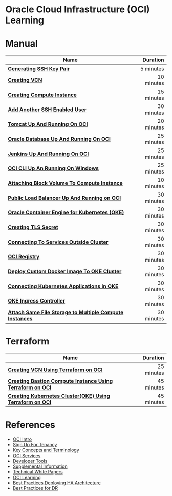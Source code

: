 # Oracle Cloud Infrastructure (OCI) Learning 


# Manual 

|    **Name**   | **Duration** |
| ------------- |-----:|
|[**Generating SSH Key Pair**](manual/GeneratingSshKey.md)|5 minutes|
|[**Creating VCN**](manual/CreatingVCN.md)|10 minutes|
|[**Creating Compute Instance**](manual/CreatingComputeInstance.md)|15 minutes|
|[**Add Another SSH Enabled User**](manual/AddingAnotherUser.md)|30 minutes|
|[**Tomcat Up And Running On OCI**](manual/TomcatUpAndRunningOnOCI.md)|20 minutes|
|[**Oracle Database Up And Running On OCI**](manual/OracleDatabaseUpAndRunningOnOCI.md)|25 minutes|
|[**Jenkins Up And Running On OCI**](manual/JenkinsUpAndRunningOnOCI.md)|25 minutes|
|[**OCI CLI Up An Running On Windows**](manual/OciCliUpAndRunningOnWindows.md)|25 minutes|
|[**Attaching Block Volume To Compute Instance**](manual/AttachingBlockVolumeToComputeInstance.md)|10 minutes|
|[**Public Load Balancer Up And Running on OCI**](manual/PublicLoadBalancerOnOCI.md)|30 minutes|
|[**Oracle Container Engine for Kubernetes (OKE)**](manual/OracleContainerEngineForKubernetes.md)|30 minutes|
|[**Creating TLS Secret**](manual/CreatingTLSSecrect.md)|30 minutes|
|[**Connecting To Services Outside Cluster**](manual/ConnectingToServOutSideCluster.md)|30 minutes|
|[**OCI Registry**](manual/OCIRegistry.md)|30 minutes|
|[**Deploy Custom Docker Image To OKE Cluster**](manual/DeployCustomDockerImageIntoOKECluster.md)|30 minutes|
|[**Connecting Kubernetes Applications in OKE**](manual/ConnectingAppsWithServicesOKE.md)|30 minutes|
|[**OKE Ingress Controller**](manual/OKEIngressController.md)|30 minutes|
|[**Attach Same File Storage to Multiple Compute Instances**](manual/OCIFileStorage.md)|30 minutes|




# Terraform 

|    **Name**   | **Duration** |
| ------------- |-----:|
|[**Creating VCN Using Terraform on OCI**](terraform/CreatingVcnUsingTerraform.md)|25 minutes|
|[**Creating Bastion Compute Instance Using Terraform on OCI**](terraform/CreatingBastionComputeInstanceUsingTerraform.md)|45 minutes|
|[**Creating Kubernetes Cluster(OKE) Using Terraform on OCI**](terraform/OKEClusterUsingTerraform.md)|45 minutes|


# References

* [OCI Intro](https://docs.cloud.oracle.com/iaas/Content/GSG/Concepts/baremetalintro.htm)
* [Sign Up For Tenancy](https://docs.cloud.oracle.com/iaas/Content/GSG/Concepts/settinguptenancy.htm?tocpath=Getting%20Started%7C_____14#two)
* [Key Concepts and Terminology](https://docs.cloud.oracle.com/iaas/Content/GSG/Concepts/concepts.htm?tocpath=Getting%20Started%7C_____1)
* [OCI Services](https://docs.cloud.oracle.com/iaas/Content/services.htm)
* [Developer Tools](https://docs.cloud.oracle.com/iaas/Content/devtoolshome.htm)
* [Supplemental Information](https://docs.cloud.oracle.com/iaas/Content/General/Reference/more.htm)
* [Technical White Papers](https://docs.cloud.oracle.com/iaas/Content/General/Reference/aqswhitepapers.htm)
* [OCI Learning](https://apexapps.oracle.com/pls/apex/f?p=44785:141:9077291495469::::P141_PAGE_ID,P141_SECTION_ID:521,3649)
* [Best Practices Deploying HA Architecture](https://cloud.oracle.com/iaas/whitepapers/best-practices-deploying-ha-architecture-oci.pdf)
* [Best Practices for DR](https://cloud.oracle.com/iaas/whitepapers/best_practices_for_dr_on_oci.pdf)